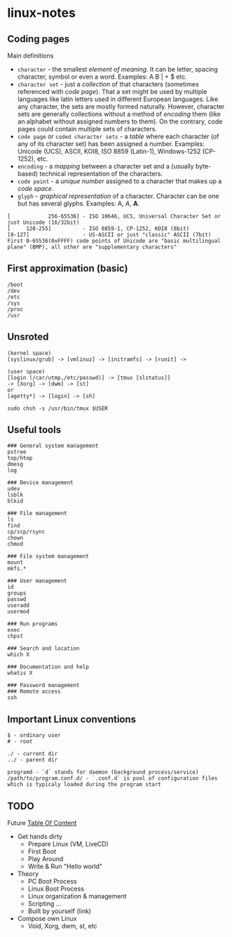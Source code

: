 # linux-notes

## Coding pages

Main definitions
* `character` - the smallest *element of meaning*. It can be letter, spacing character, symbol or even a word. Examples: A B | + $ etc.
* `character set` - just a *collection* of that characters (sometimes referenced with *code page*). That a set might be used by multiple languages like latin letters used in different European languages. Like any character, the sets are mostly formed naturally. However, character sets are generally collections without a method of *encoding* them (like an alphabet without assigned numbers to them). On the contrary, code pages could contain multiple sets of characters.
* `code page` or `coded character sets` - a *table* where each character (of any of its character set) has been assigned a number. Examples: Unicode (UCS), ASCII, KOI8, ISO 8859 (Latin-1), Windows-1252 (CP-1252), etc.
* `encoding` -  a *mapping* between a character set and a (usually byte-based) technical representation of the characters.
* `code point` - a *unique number* assigned to a character that makes up a *code space*.
* `glyph` - *graphical representation* of a character. Character can be one but has several glyphs. Examples: Α, *Α*, **Α**.
```
[            256-65536] - ISO 10646, UCS, Universal Character Set or just Unicode (16/32bit)
[     128-255]          - ISO 8859-1, CP-1252, KOI8 (8bit)
[0-127]                 - US-ASCII or just "classic" ASCII (7bit)
First 0-65536(0xFFFF) code points of Unicode are "basic multilingual plane" (BMP), all other are "supplementary characters"
```

## First approximation (basic)
```
/boot
/dev
/etc
/sys
/proc
/usr
```

## Unsroted
```
(kernel space)
[syslinux/grub] -> [vmlinuz] -> [initramfs] -> [runit] ->

(user space)
[login (/car/utmp,/etc/passwd)] -> [tmux [slstatus]]
-> [Xorg] -> [dwm] -> [st]
or
[agetty*] -> [login] -> [sh]

sudo chsh -s /usr/bin/tmux $USER
```

## Useful tools
```
### General system management
pstree
top/htop
dmesg
log

### Device management
udev
lsblk
blkid

### File management
ls
find
cp/scp/rsync
chown
chmod

### File system management
mount
mkfs.*

### User management
id
groups
passwd
useradd
usermod

### Run programs
exec
chpst

### Search and location
which X

### Documentation and help
whatis X

### Password management
### Remote access
ssh
```

## Important Linux conventions
```
$ - ordinary user
# - root

./ - current dir
../ - parent dir

programd - `d` stands for daemon (background process/service)
/path/to/program.conf.d/ - `.conf.d` is pool of configuration files which is typicaly loaded during the program start
```


## TODO
Future [Table Of Content](url)
* Get hands dirty
    * Prepare Linux (VM, LiveCD)
    * First Boot
    * Play Around
    * Write & Run "Hello world"
* Theory
    * PC Boot Process
    * Linux Boot Process
    * Linux organization & management
    * Scripting
    ...
    * Built by yourself (link)
* Compose own Linux
    * Void, Xorg, dwm, st, etc
